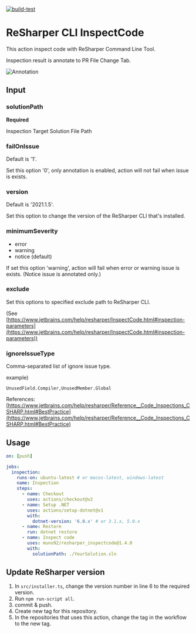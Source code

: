 [![build-test](https://github.com/muno92/resharper_inspectcode/actions/workflows/test.yml/badge.svg)](https://github.com/muno92/resharper_inspectcode/actions/workflows/test.yml)

# ReSharper CLI InspectCode

This action inspect code with ReSharper Command Line Tool.

Inspection result is annotate to PR File Change Tab.

![Annotation](annotation.png)

## Input

### solutionPath

**Required**

Inspection Target Solution File Path

### failOnIssue

Default is '1'.

Set this option '0', only annotation is enabled, action will not fail when issue is exists.

### version

Default is '2021.1.5'.

Set this option to change the version of the ReSharper CLI that's installed.

### minimumSeverity

- error
- warning
- notice (default)

If set this option 'warning', action will fail when error or warning issue is exists.
(Notice issue is annotated only.)

### exclude

Set this options to specified exclude path to ReSharper CLI.

(See [https://www.jetbrains.com/help/resharper/InspectCode.html#inspection-parameters](https://www.jetbrains.com/help/resharper/InspectCode.html#inspection-parameters))

### ignoreIssueType

Comma-separated list of ignore issue type.

example) 

```text
UnusedField.Compiler,UnusedMember.Global
```

References:  
[https://www.jetbrains.com/help/resharper/Reference__Code_Inspections_CSHARP.html#BestPractice](https://www.jetbrains.com/help/resharper/Reference__Code_Inspections_CSHARP.html#BestPractice)

## Usage

```yaml
on: [push]

jobs:
  inspection:
    runs-on: ubuntu-latest # or macos-latest, windows-latest
    name: Inspection
    steps:
      - name: Checkout
        uses: actions/checkout@v2
      - name: Setup .NET
        uses: actions/setup-dotnet@v1
        with:
          dotnet-version: '6.0.x' # or 3.1.x, 5.0.x
      - name: Restore
        run: dotnet restore
      - name: Inspect code
        uses: muno92/resharper_inspectcode@1.4.0
        with:
          solutionPath: ./YourSolution.sln
```

## Update ReSharper version

1. In `src/installer.ts`, change the version number in line 6 to the required version.
2. Run `npm run-script all`.
3. commit & push.
4. Create new tag for this repository.
5. In the repositories that uses this action, change the tag in the workflow to the new tag.
